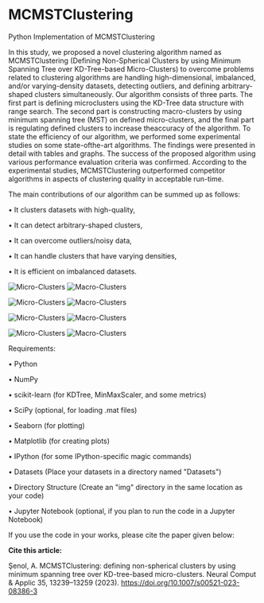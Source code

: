 # MCMSTClustering
Python Implementation of MCMSTClustering

In this study, we proposed a novel clustering algorithm named as MCMSTClustering (Defining Non-Spherical Clusters by using Minimum Spanning Tree over KD-Tree-based Micro-Clusters) to overcome problems related to clustering algorithms are handling high-dimensional, imbalanced, and/or varying-density datasets, detecting outliers, and defining arbitrary-shaped clusters simultaneously. Our algorithm consists of three parts. The first part is defining microclusters using the KD-Tree data structure with range search. The second part is constructing macro-clusters by using minimum spanning tree (MST) on defined micro-clusters, and the final part is regulating defined clusters to increase theaccuracy of the algorithm. To state the efficiency of our algorithm, we performed some experimental studies on some state-ofthe-art algorithms. The findings were presented in detail with tables and graphs. The success of the proposed algorithm using various performance evaluation criteria was confirmed. According to the experimental studies, MCMSTClustering outperformed competitor algorithms in aspects of clustering quality in acceptable run-time.

The main contributions of our algorithm can be summed up as follows:

• It clusters datasets with high-quality, 

• It can detect arbitrary-shaped clusters,

• It can overcome outliers/noisy data,

• It can handle clusters that have varying densities,

• It is efficient on imbalanced datasets.


![Micro-Clusters](img/1_HalfKernel_.png) 
![Macro-Clusters](img/1_HalfKernel__ARI.png)

![Micro-Clusters](img/2_Three_Spirals_.png) 
![Macro-Clusters](img/2_Three_Spirals__ARI.png)

![Micro-Clusters](img/3_Corners_.png) 
![Macro-Clusters](img/3_Corners__ARI.png)

![Micro-Clusters](img/4_Moon_.png) 
![Macro-Clusters](img/4_Moon__ARI.png)

Requirements:

• Python

• NumPy

• scikit-learn (for KDTree, MinMaxScaler, and some metrics)

• SciPy (optional, for loading .mat files)

• Seaborn (for plotting)

• Matplotlib (for creating plots)

• IPython (for some IPython-specific magic commands)

• Datasets (Place your datasets in a directory named "Datasets")

• Directory Structure (Create an "img" directory in the same location as your code)

• Jupyter Notebook (optional, if you plan to run the code in a Jupyter Notebook)

If you use the code in your works, please cite the paper given below:

<b>Cite this article:</b>

Şenol, A. MCMSTClustering: defining non-spherical clusters by using minimum spanning tree over KD-tree-based micro-clusters. Neural Comput & Applic 35, 13239–13259 (2023). https://doi.org/10.1007/s00521-023-08386-3

